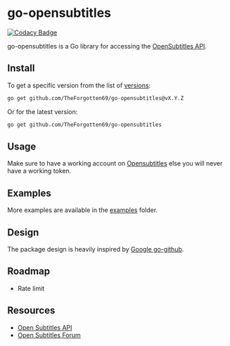 # go-opensubtitles #
[![Codacy Badge](https://app.codacy.com/project/badge/Grade/99a6484956d0492db384e518e684e82a)](https://www.codacy.com/manual/TheForgotten69/go-opensubtitles?utm_source=github.com&amp;utm_medium=referral&amp;utm_content=TheForgotten69/go-opensubtitles&amp;utm_campaign=Badge_Grade)

go-opensubtitles is a Go library for accessing the [OpenSubtitles API](https://www.opensubtitles.com/docs/api/html/index.htm).

## Install ##

To get a specific version from the list of [versions](https://github.com/TheForgotten69/go-opensubtitles/releases):

```sh
go get github.com/TheForgotten69/go-opensubtitles@vX.Y.Z
```

Or for the latest version:

```sh
go get github.com/TheForgotten69/go-opensubtitles
```

## Usage ##
Make sure to have a working account on [Opensubtitles](https://www.opensubtitles.com/) else you will never have a working token.

## Examples ##
More examples are available in the [examples](examples) folder.

## Design ##
The package design is heavily inspired by [Google go-github](https://github.com/google/go-github).

## Roadmap ##
 - Rate limit

## Resources ##
- [Open Subtitles API](https://www.opensubtitles.com/docs/api/html/index.htm)
- [Open Subtitles Forum](https://forum.opensubtitles.org/viewtopic.php?f=8&t=17146)